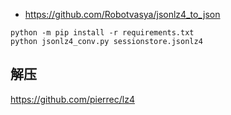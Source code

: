 
- https://github.com/Robotvasya/jsonlz4_to_json
```shell
python -m pip install -r requirements.txt
python jsonlz4_conv.py sessionstore.jsonlz4
```

## 解压

https://github.com/pierrec/lz4
